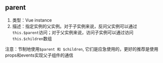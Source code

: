 
## parent
1. 类型：Vue instance
2. 描述：指定实例的父实例。对于子实例来说，反问父实例可以通过`this.$parent`访问；对于父实例来说，访问子实例可以通过访问`this.$children`数组

注意：节制地使用`$parent 和 $children`, 它们是应急使用的，更好的推荐是使用props和events实现父子组件的通信